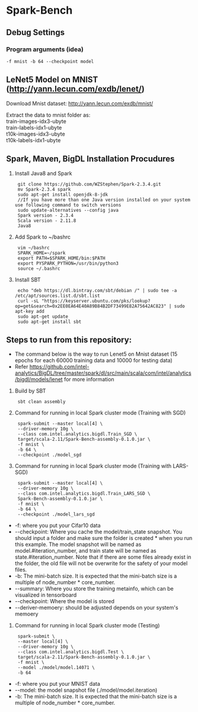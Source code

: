 # Spark-Bench

## Debug Settings
### Program arguments (idea)
    -f mnist -b 64 --checkpoint model

## LeNet5 Model on MNIST (http://yann.lecun.com/exdb/lenet/)

Download Mnist dataset: http://yann.lecun.com/exdb/mnist/

Extract the data to mnist folder as:  
train-images-idx3-ubyte  
train-labels-idx1-ubyte  
t10k-images-idx3-ubyte  
t10k-labels-idx1-ubyte  
## Spark, Maven, BigDL Installation Procudures
1. Install Java8 and Spark

        git clone https://github.com/WZStephen/Spark-2.3.4.git
        mv Spark-2.3.4 spark
        sudo apt-get install openjdk-8-jdk
        //If you have more than one Java version installed on your system use following command to switch versions
        sudo update-alternatives --config java 
        Spark version - 2.3.4  
        Scala version - 2.11.8  
        Java8
2. Add Spark to ~/bashrc

        vim ~/bashrc
        SPARK_HOME=~/spark
        export PATH=$SPARK_HOME/bin:$PATH
        export PYSPARK_PYTHON=/usr/bin/python3
        source ~/.bashrc
3. Install SBT

        echo "deb https://dl.bintray.com/sbt/debian /" | sudo tee -a /etc/apt/sources.list.d/sbt.list
        curl -sL "https://keyserver.ubuntu.com/pks/lookup?op=get&search=0x2EE0EA64E40A89B84B2DF73499E82A75642AC823" | sudo apt-key add
        sudo apt-get update
        sudo apt-get install sbt


        
## Steps to run from this repository:
* The command below is the way to run Lenet5 on Mnist dataset (15 epochs for each 60000 training data and 10000 for testing data)
* Refer https://github.com/intel-analytics/BigDL/tree/master/spark/dl/src/main/scala/com/intel/analytics/bigdl/models/lenet for more information
1. Build by SBT

        sbt clean assembly
2. Command for running in local Spark cluster mode (Training with SGD)  
        
        spark-submit --master local[4] \
        --driver-memory 10g \
        --class com.intel.analytics.bigdl.Train_SGD \
        target/scala-2.11/Spark-Bench-assembly-0.1.0.jar \
        -f mnist \
        -b 64 \
        --checkpoint ./model_sgd
3. Command for running in local Spark cluster mode (Training with LARS-SGD)  

        spark-submit --master local[4] \
        --driver-memory 10g \
        --class com.intel.analytics.bigdl.Train_LARS_SGD \
        Spark-Bench-assembly-0.1.0.jar \
        -f mnist \
        -b 64 \
        --checkpoint ./model_lars_sgd
* -f: where you put your Cifar10 data
* --checkpoint: Where you cache the model/train_state snapshot. You should input a folder and make sure the folder is created * when you run this example. The model snapshot will be named as model.#iteration_number, and train state will be named as state.#iteration_number. Note that if there are some files already exist in the folder, the old file will not be overwrite for the safety of your model files.
* -b: The mini-batch size. It is expected that the mini-batch size is a multiple of node_number * core_number.
* --summary: Where you store the training metainfo, which can be visualized in tensorboard
* --checkpoint: Where the model is stored
* --deriver-memoery: should be adjusted depends on your system's memoery
1. Command for running in local Spark cluster mode (Testing)
        
        spark-submit \
        --master local[4] \
        --driver-memory 10g \
        --class com.intel.analytics.bigdl.Test \
        target/scala-2.11/Spark-Bench-assembly-0.1.0.jar \
        -f mnist \
        --model ./model/model.14071 \
        -b 64
* -f: where you put your MNIST data
* --model: the model snapshot file (./model/model.iteration)
* -b: The mini-batch size. It is expected that the mini-batch size is a multiple of node_number * core_number.
    